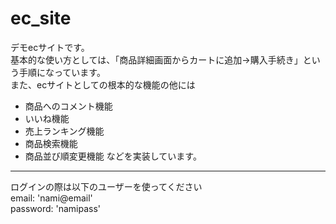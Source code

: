 # ec_site
デモecサイトです。<br>
基本的な使い方としては、「商品詳細画面からカートに追加→購入手続き」という手順になっています。<br>
また、ecサイトとしての根本的な機能の他には<br>
- 商品へのコメント機能
- いいね機能
- 売上ランキング機能
- 商品検索機能
- 商品並び順変更機能
などを実装しています。<br>
---
ログインの際は以下のユーザーを使ってください<br>
email: 'nami@email'<br>
password: 'namipass'
